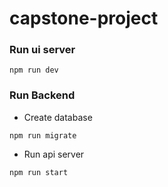# capstone-project
### Run ui server 
```
npm run dev 
```
### Run Backend
- Create database
```
npm run migrate
```
- Run api server

```
npm run start
```